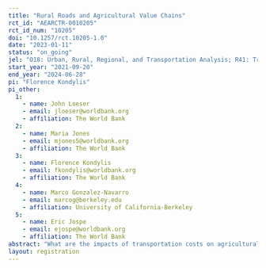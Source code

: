 ```yaml
---
title: "Rural Roads and Agricultural Value Chains"
rct_id: "AEARCTR-0010205"
rct_id_num: "10205"
doi: "10.1257/rct.10205-1.0"
date: "2023-01-11"
status: "on_going"
jel: "O18: Urban, Rural, Regional, and Transportation Analysis; R41: Transportation: Demand, Supply, and Congestion; R42: Government and Private Investment Analysis, Road Maintenance, Transportation Planning; Q12: Micro Analysis of Farm Firms, Farm Households, and Farm Input Markets"
start_year: "2021-09-20"
end_year: "2024-06-28"
pi: "Florence Kondylis"
pi_other:
  1:
    - name: John Loeser
    - email: jloeser@worldbank.org
    - affiliation: The World Bank
  2:
    - name: Maria Jones
    - email: mjones5@worldbank.org
    - affiliation: The World Bank
  3:
    - name: Florence Kondylis
    - email: fkondylis@worldbank.org
    - affiliation: The World Bank
  4:
    - name: Marco Gonzalez-Navarro
    - email: marcog@berkeley.edu
    - affiliation: University of California-Berkeley
  5:
    - name: Eric Jospe
    - email: ejospe@worldbank.org
    - affiliation: The World Bank
abstract: "What are the impacts of transportation costs on agricultural value chains? We introduce experimental variation in transportation costs by randomizing the provision of transportation services for agricultural produce from truckers to randomly selected farmers and local aggregators. We estimate impacts on prices, transportation costs, and agricultural production and marketing. In addition, we use a BDM mechanism to elicit truckers' costs of providing transportation services; we combine this with transaction-level data to shed light on the determinants of intermediation in agricultural value chains including transportation costs."
layout: registration
---
```


